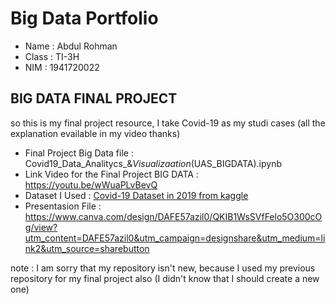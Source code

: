 # Big Data Portfolio

- Name  : Abdul Rohman
- Class : TI-3H
- NIM   : 1941720022

## BIG DATA FINAL PROJECT
so this is my final project resource, I take Covid-19 as my studi cases (all the explanation evailable in my video thanks)

- Final Project Big Data file : Covid19_Data_Analitycs_&_Visualizaation_(UAS_BIGDATA).ipynb
- Link Video for the Final Project BIG DATA : https://youtu.be/wWuaPLvBevQ
- Dataset I Used : [Covid-19 Dataset in 2019 from kaggle](https://drive.google.com/file/d/1XePdpS7hKPyrlZFWAOKEqbRN48I1gYSF/view?usp=sharing)
- Presentasion File : https://www.canva.com/design/DAFE57azil0/QKIB1WsSVfFelo5O300cOg/view?utm_content=DAFE57azil0&utm_campaign=designshare&utm_medium=link2&utm_source=sharebutton


note : I am sorry that my repository isn't new, because I used my previous repository for my final project also (I didn't know that I should create a new one)
